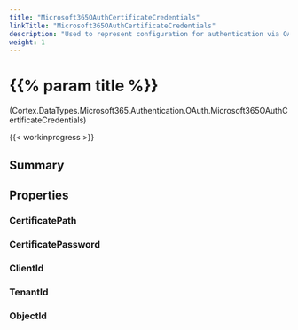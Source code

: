 ```yaml
---
title: "Microsoft365OAuthCertificateCredentials"
linkTitle: "Microsoft365OAuthCertificateCredentials"
description: "Used to represent configuration for authentication via OAuth using a certificate when establishing a connection with a mail server hosted by Outlook."
weight: 1
---
```


# {{% param title %}}

<p class="namespace">(Cortex.DataTypes.Microsoft365.Authentication.OAuth.Microsoft365OAuthCertificateCredentials)</p>

{{< workinprogress >}}

## Summary

## Properties

### CertificatePath

### CertificatePassword

### ClientId

### TenantId

### ObjectId
